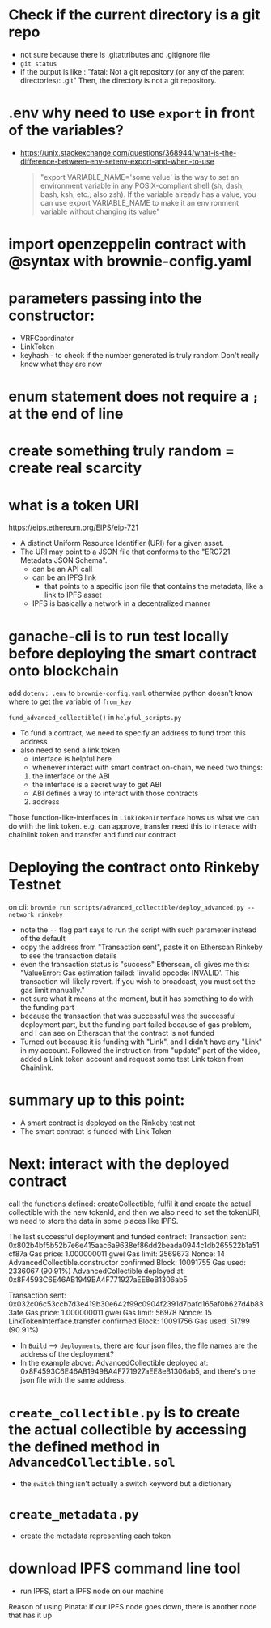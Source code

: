 # Check if the current directory is a git repo

- not sure because there is .gitattributes and .gitignore file
- `git status`
- if the output is like :
  "fatal: Not a git repository (or any of the parent directories): .git"
  Then, the directory is not a git repository.

# .env why need to use `export` in front of the variables?

- https://unix.stackexchange.com/questions/368944/what-is-the-difference-between-env-setenv-export-and-when-to-use
  > "export VARIABLE_NAME='some value' is the way to set an environment variable in any POSIX-compliant shell (sh, dash, bash, ksh, etc.; also zsh). If the variable already has a value, you can use export VARIABLE_NAME to make it an environment variable without changing its value"

# import openzeppelin contract with @syntax with brownie-config.yaml

# parameters passing into the constructor:

- VRFCoordinator
- LinkToken
- keyhash - to check if the number generated is truly random
  Don't really know what they are now

# enum statement does not require a `;` at the end of line

# create something truly random = create real scarcity

# what is a token URI
https://eips.ethereum.org/EIPS/eip-721
- A distinct Uniform Resource Identifier (URI) for a given asset.
- The URI may point to a JSON file that conforms to the "ERC721 Metadata JSON Schema".
  - can be an API call
  - can be an IPFS link
    - that points to a specific json file that contains the metadata, like a link to IPFS asset
  - IPFS is basically a network in a decentralized manner

# ganache-cli is to run test locally before deploying the smart contract onto blockchain

add `dotenv: .env` to `brownie-config.yaml` otherwise python doesn't know where to get the variable of `from_key`

`fund_advanced_collectible()` in `helpful_scripts.py`
- To fund a contract, we need to specify an address to fund from this address
- also need to send a link token 
  - interface is helpful here 
  - whenever interact with smart contract on-chain, we need two things:
  1. the interface or the ABI
    - the interface is a secret way to get ABI
    - ABI defines a way to interact with those contracts
  2. address 


Those function-like-interfaces in `LinkTokenInterface` hows us what we can do with the link token.
e.g. can approve, transfer
need this to interace with chainlink token and transfer and fund our contract 

# Deploying the contract onto Rinkeby Testnet
on cli: `brownie run scripts/advanced_collectible/deploy_advanced.py --network rinkeby`
- note the `--` flag part says to run the script with such parameter instead of the default
- copy the address from "Transaction sent", paste it on Etherscan Rinkeby to see the transaction details
- even the transaction status is "success" Etherscan, cli gives me this: "ValueError: Gas estimation failed: 'invalid opcode: INVALID'. This transaction will likely revert. If you wish to broadcast, you must set the gas limit manually."
- not sure what it means at the moment, but it has something to do with the funding part
- because the transaction that was successful was the successful deployment part, but the funding part failed because of gas problem, and I can see on Etherscan that the contract is not funded
- Turned out because it is funding with "Link", and I didn't have any "Link" in my account. Followed the instruction from "update" part of the video, added a Link token account and request some test Link token from Chainlink.

# summary up to this point:
- A smart contract is deployed on the Rinkeby test net
- The smart contract is funded with Link Token 

# Next: interact with the deployed contract
call the functions defined: createCollectible, fulfil it and create the actual collectible with the new tokenId, and then we also need to set the tokenURI, we need to store the data in some places like IPFS.

The last successful deployment and funded contract:
Transaction sent: 0x802b4bf5b52b7e6e415aac6a9638ef86dd2beada0944c1db265522b1a51cf87a
  Gas price: 1.000000011 gwei   Gas limit: 2569673   Nonce: 14
  AdvancedCollectible.constructor confirmed   Block: 10091755   Gas used: 2336067 (90.91%)
  AdvancedCollectible deployed at: 0x8F4593C6E46AB1949BA4F771927aEE8eB1306ab5

Transaction sent: 0x032c06c53ccb7d3e419b30e642f99c0904f2391d7bafd165af0b627d4b833afe
  Gas price: 1.000000011 gwei   Gas limit: 56978   Nonce: 15
  LinkTokenInterface.transfer confirmed   Block: 10091756   Gas used: 51799 (90.91%)

- In `Build` --> `deployments`, there are four json files, the file names are the address of the deployment?
- In the example above: AdvancedCollectible deployed at: 0x8F4593C6E46AB1949BA4F771927aEE8eB1306ab5, and there's one json file with the same address.

# `create_collectible.py` is to create the actual collectible by accessing the defined method in `AdvancedCollectible.sol`
- the `switch` thing isn't actually a switch keyword but a dictionary

# `create_metadata.py`
- create the metadata representing each token

# download IPFS command line tool
- run IPFS, start a IPFS node on our machine

Reason of using Pinata:
If our IPFS node goes down, there is another node that has it up 